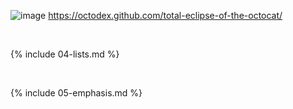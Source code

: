 ![image](https://user-images.githubusercontent.com/101561417/160331535-91824e3c-ad0a-46b1-b2b5-c8ed318d21c1.png)
https://octodex.github.com/total-eclipse-of-the-octocat/

<br>

{% include 04-lists.md %}

<br>

{% include 05-emphasis.md %}
